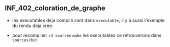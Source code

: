## INF_402_coloration_de_graphe

- les executables deja compilé sont dans `executable`, il y a aussi l'exemple du rendu deja cree.

- pour recompiler:
  `cd sources`
   `make`
   les executables ce retrouverons dans `sources/bin`
   
